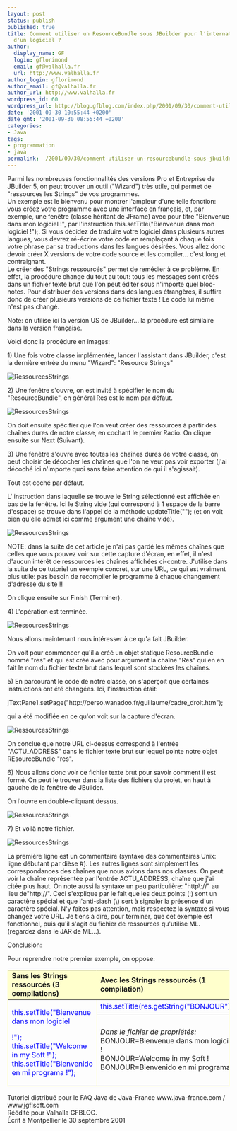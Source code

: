 ```yaml
---
layout: post
status: publish
published: true
title: Comment utiliser un ResourceBundle sous JBuilder pour l'internationalisation
  d'un logiciel ?
author:
  display_name: GF
  login: gflorimond
  email: gf@valhalla.fr
  url: http://www.valhalla.fr
author_login: gflorimond
author_email: gf@valhalla.fr
author_url: http://www.valhalla.fr
wordpress_id: 60
wordpress_url: http://blog.gfblog.com/index.php/2001/09/30/comment-utiliser-un-resourcebundle-sous-jbuilder-pour-linternationalisation-dun-logiciel/
date: '2001-09-30 10:55:44 +0200'
date_gmt: '2001-09-30 08:55:44 +0200'
categories:
- Java
tags:
- programmation
- java
permalink:  /2001/09/30/comment-utiliser-un-resourcebundle-sous-jbuilder-pour-linternationalisation-dun-logiciel/
---
```

<p>Parmi les nombreuses fonctionnalit&eacute;s des versions Pro et Entreprise de JBuilder 5, on peut trouver un outil (&quot;Wizard&quot;) tr&egrave;s utile, qui permet de &quot;ressources les Strings&quot; de vos programmes.<br />
  Un exemple est le bienvenu pour montrer l'ampleur d'une telle fonction: vous cr&eacute;ez votre programme avec une interface en fran&ccedil;ais, et, par exemple, une fen&ecirc;tre (classe h&eacute;ritant de JFrame) avec pour titre &quot;Bienvenue dans mon logiciel !&quot;, par l'instruction <span class="Code">this.setTitle(&quot;Bienvenue dans mon logiciel !&quot;);</span>. Si vous d&eacute;cidez de traduire votre logiciel dans plusieurs autres langues, vous devrez r&eacute;-&eacute;crire votre code en rempla&ccedil;ant &agrave; chaque fois votre phrase par sa traductions dans les langues d&eacute;sir&eacute;es. Vous allez donc devoir cr&eacute;er X versions de votre code source et les compiler... c'est long et contraignant.<br />
  Le cr&eacute;er des &quot;Strings ressourc&eacute;s&quot; permet de rem&eacute;dier &agrave; ce probl&egrave;me. En effet, la proc&eacute;dure change du tout au tout: tous les messages sont cr&eacute;&eacute;s dans un fichier texte brut que l'on peut &eacute;diter sous n'importe quel bloc-notes. Pour distribuer des versions dans des langues &eacute;trang&egrave;res, il suffira donc de cr&eacute;er plusieurs versions de ce fichier texte ! Le code lui m&ecirc;me n'est pas chang&eacute;.</p>
<p>Note: on utilise ici la version US de JBuilder... la proc&eacute;dure est similaire dans la version fran&ccedil;aise.</p>
<p>Voici donc la proc&eacute;dure en images:</p>
<p>1) Une fois votre classe impl&eacute;ment&eacute;e, lancer l'assistant dans JBuilder, c'est la derni&egrave;re entr&eacute;e du menu &quot;Wizard&quot;: &quot;Resource Strings&quot; </p>
<p><img alt="RessourcesStrings" src="./ressources/java/old/faq/jbuilder_resstrings/resstrings1.jpg" /></p>
<p>2) Une fen&ecirc;tre s'ouvre, on est invit&eacute; &agrave; sp&eacute;cifier le nom du &quot;ResourceBundle&quot;, en g&eacute;n&eacute;ral Res est le nom par d&eacute;faut.</p>
<p><img alt="RessourcesStrings" src="./ressources/java/old/faq/jbuilder_resstrings/resstrings2.jpg" /></p>
<p>On doit ensuite sp&eacute;cifier que l'on veut cr&eacute;er des ressources &agrave; partir des cha&icirc;nes dures de notre classe, en cochant le premier Radio. On clique ensuite sur Next (Suivant).</p>
<p>3) Une fen&ecirc;tre s'ouvre avec toutes les cha&icirc;nes dures de votre classe, on peut choisir de d&eacute;cocher les cha&icirc;nes que l'on ne veut pas voir exporter (j'ai d&eacute;coch&eacute; ici n'importe quoi sans faire attention de qui il s'agissait).</p>
<p>Tout est coch&eacute; par d&eacute;faut.</p>
<p>L' instruction dans laquelle se trouve le String s&eacute;lectionn&eacute; est affich&eacute;e en bas de la fen&ecirc;tre. Ici le String vide (qui correspond &agrave; 1 espace de la barre d'espace) se trouve dans l'appel de la m&eacute;thode updateTitle(&quot;&quot;); (et on voit bien qu'elle admet ici comme argument une cha&icirc;ne vide).</p>
<p><img alt="RessourcesStrings" src="./ressources/java/old/faq/jbuilder_resstrings/resstrings3.jpg" /></p>
<p>NOTE: dans la suite de cet article je n'ai pas gard&eacute; les m&ecirc;mes cha&icirc;nes que celles que vous pouvez voir sur cette capture d'&eacute;cran, en effet, il n'est d'aucun int&eacute;r&ecirc;t de ressources les cha&icirc;nes affich&eacute;es ci-contre. J'utilise dans la suite de ce tutoriel un exemple concret, sur une URL, ce qui est vraiment plus utile: pas besoin de recompiler le programme &agrave; chaque changement d'adresse du site !!</p>
<p>On clique ensuite sur Finish (Terminer).</p>
<p>4) L'op&eacute;ration est termin&eacute;e.</p>
<p><img alt="RessourcesStrings" src="./ressources/java/old/faq/jbuilder_resstrings/resstrings4.jpg" /></p>
<p>Nous allons maintenant nous int&eacute;resser &agrave; ce qu'a fait JBuilder.</p>
<p>On voit pour commencer qu'il a cr&eacute;&eacute; un objet statique ResourceBundle nomm&eacute; &quot;res&quot; et qui est cr&eacute;&eacute; avec pour argument la cha&icirc;ne &quot;Res&quot; qui en en fait le nom du fichier texte brut dans lequel sont stock&eacute;es les cha&icirc;nes.</p>
<p>5) En parcourant le code de notre classe, on s'aper&ccedil;oit que certaines instructions ont &eacute;t&eacute; chang&eacute;es. Ici, l'instruction &eacute;tait:</p>
<p class="Code">jTextPane1.setPage(&quot;http://perso.wanadoo.fr/guillaume/cadre_droit.htm&quot;);</p>
<p>qui a &eacute;t&eacute; modifi&eacute;e en ce qu'on voit sur la capture d'&eacute;cran.</p>
<p><img alt="RessourcesStrings" src="./ressources/java/old/faq/jbuilder_resstrings/resstrings5.jpg" /></p>
<p>On conclue que notre URL ci-dessus correspond &agrave; l'entr&eacute;e &quot;ACTU_ADDRESS&quot; dans le fichier texte brut sur lequel pointe notre objet REsourceBundle &quot;res&quot;.</p>
<p>6) Nous allons donc voir ce fichier texte brut pour savoir comment il est form&eacute;. On peut le trouver dans la liste des fichiers du projet, en haut &agrave; gauche de la fen&ecirc;tre de JBuilder.</p>
<p>On l'ouvre en double-cliquant dessus.</p>
<p><img alt="RessourcesStrings" src="./ressources/java/old/faq/jbuilder_resstrings/resstrings6.jpg" /></p>
<p>7) Et voil&agrave; notre fichier.</p>
<p><img alt="RessourcesStrings" src="./ressources/java/old/faq/jbuilder_resstrings/resstrings7.jpg" /></p>
<p>La premi&egrave;re ligne est un commentaire (syntaxe des commentaires Unix: ligne d&eacute;butant par di&egrave;se #). Les autres lignes sont simplement les correspondances des cha&icirc;nes que nous avions dans nos classes. On peut voir la cha&icirc;ne repr&eacute;sent&eacute;e par l'entr&eacute;e ACTU_ADDRESS, cha&icirc;ne que j'ai cit&eacute;e plus haut. On note aussi la syntaxe un peu particuli&egrave;re: &quot;http\://&quot; au lieu de&quot;http://&quot;. Ceci s'explique par le fait que les deux points (:) sont un caract&egrave;re sp&eacute;cial et que l'anti-slash (\) sert &agrave; signaler la pr&eacute;sence d'un caract&egrave;re sp&eacute;cial. N'y faites pas attention, mais respectez la syntaxe si vous changez votre URL. Je tiens &agrave; dire, pour terminer, que cet exemple est fonctionnel, puis qu'il s'agit du fichier de ressources qu'utilise ML. (regardez dans le JAR de ML...).</p>
<p>Conclusion:</p>
<p>Pour reprendre notre premier exemple, on oppose:</p>
<table width="100%" border="1" cellspacing="0" bordercolor="#FFFFCC">
<tr bgcolor="#FFFFCC">
<td><b>Sans les Strings ressourc&eacute;s (3 compilations)</b></td>
<td><b>Avec les Strings ressourc&eacute;s (1 compilation)</b></td>
</tr>
<tr>
<td rowspan="2">
<p class="Code"><font color="#0000FF"> this.setTitle(&quot;Bienvenue dans mon logiciel</p>
<p>        !&quot;);<br />
        this.setTitle(&quot;Welcome in my Soft !&quot;);<br />
        this.setTitle(&quot;Bienvenido en mi programa !&quot;); </font></p>
</td>
<td><font color="#0000FF" class="Code">this.setTitle(res.getString(&quot;BONJOUR&quot;));</font></td>
</tr>
<tr>
<td>
<p><i>Dans le fichier de propri&eacute;t&eacute;s:</i><br />
        <span class="Code">BONJOUR=Bienvenue dans mon logiciel !<br />
        BONJOUR=Welcome in my Soft !<br />
        BONJOUR=Bienvenido en mi programa !</span></p>
</td>
</tr>
</table>
<p>Tutoriel distribu&eacute; pour le FAQ Java de Java-France www.java-france.com / www.jgflsoft.com<br />
  R&eacute;&eacute;dit&eacute; pour Valhalla GFBLOG. <br />
  &Eacute;crit &agrave; Montpellier le 30 septembre 2001</p>
